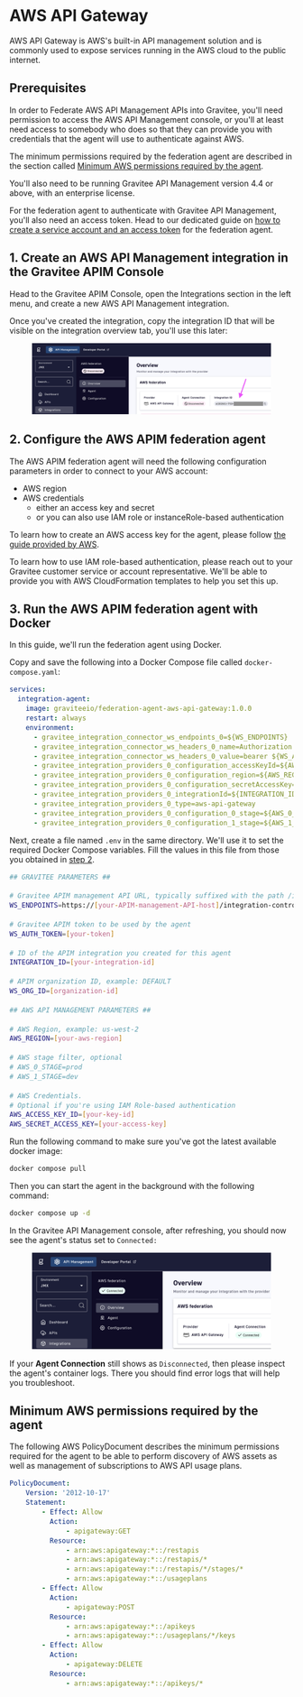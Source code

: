 # AWS API Gateway

AWS API Gateway is AWS's built-in API management solution and is commonly used to expose services running in the AWS cloud to the public internet.

## Prerequisites

In order to Federate AWS API Management APIs into Gravitee, you'll need permission to access the AWS API Management console, or you'll at least need access to somebody who does so that they can provide you with credentials that the agent will use to authenticate against AWS.

The minimum permissions required by the federation agent are described in the section called [Minimum AWS permissions required by the agent](aws-api-gateway.md#minimum-aws-permissions-required-by-the-agent).

You'll also need to be running Gravitee API Management version 4.4 or above, with an enterprise license.&#x20;

For the federation agent to authenticate with Gravitee API Management, you'll also need an access token. Head to our dedicated guide on [how to create a service account and an access token](../federation-agent-service-account.md) for the federation agent.

## 1. Create an AWS API Management integration in the Gravitee APIM Console

Head to the Gravitee APIM Console, open the Integrations section in the left menu, and create a new AWS API Management integration.&#x20;

Once you've created the integration, copy the integration ID that will be visible on the integration overview tab, you'll use this later:

<figure><img src="../../.gitbook/assets/image (2) (1).png" alt=""><figcaption></figcaption></figure>

## 2. Configure the AWS APIM federation agent

The AWS APIM federation agent will need the following configuration parameters in order to connect to your AWS account:

* AWS region
* AWS credentials
  * either an access key and secret
  * or you can also use IAM role or instanceRole-based authentication

To learn how to create an AWS access key for the agent, please follow [the guide provided by AWS](https://docs.aws.amazon.com/IAM/latest/UserGuide/id_credentials_access-keys.html).

To learn how to use IAM role-based authentication, please reach out to your Gravitee customer service or account representative. We'll be able to provide you with AWS CloudFormation templates to help you set this up.

## 3. Run the AWS APIM federation agent with Docker

In this guide, we'll run the federation agent using Docker.

Copy and save the following into a Docker Compose file called `docker-compose.yaml`:

```yaml
services:
  integration-agent:
    image: graviteeio/federation-agent-aws-api-gateway:1.0.0
    restart: always
    environment:
      - gravitee_integration_connector_ws_endpoints_0=${WS_ENDPOINTS}
      - gravitee_integration_connector_ws_headers_0_name=Authorization
      - gravitee_integration_connector_ws_headers_0_value=bearer ${WS_AUTH_TOKEN}
      - gravitee_integration_providers_0_configuration_accessKeyId=${AWS_ACCESS_KEY_ID}
      - gravitee_integration_providers_0_configuration_region=${AWS_REGION}
      - gravitee_integration_providers_0_configuration_secretAccessKey=${AWS_SECRET_ACCESS_KEY}
      - gravitee_integration_providers_0_integrationId=${INTEGRATION_ID}
      - gravitee_integration_providers_0_type=aws-api-gateway
      - gravitee_integration_providers_0_configuration_0_stage=${AWS_0_STAGE:-}
      - gravitee_integration_providers_0_configuration_1_stage=${AWS_1_STAGE:-}
```

Next, create a file named `.env` in the same directory. We'll use it to set the required Docker Compose variables. Fill the values in this file from those you obtained in [step 2](aws-api-gateway.md#id-2.-configure-the-azure-federation-agent).

```bash
## GRAVITEE PARAMETERS ##

# Gravitee APIM management API URL, typically suffixed with the path /integration-controller
WS_ENDPOINTS=https://[your-APIM-management-API-host]/integration-controller

# Gravitee APIM token to be used by the agent
WS_AUTH_TOKEN=[your-token]

# ID of the APIM integration you created for this agent
INTEGRATION_ID=[your-integration-id]

# APIM organization ID, example: DEFAULT
WS_ORG_ID=[organization-id]

## AWS API MANAGEMENT PARAMETERS ##

# AWS Region, example: us-west-2
AWS_REGION=[your-aws-region]

# AWS stage filter, optional
# AWS_0_STAGE=prod
# AWS_1_STAGE=dev

# AWS Credentials. 
# Optional if you're using IAM Role-based authentication
AWS_ACCESS_KEY_ID=[your-key-id]
AWS_SECRET_ACCESS_KEY=[your-access-key]

```

Run the following command to make sure you've got the latest available docker image:

```bash
docker compose pull
```

Then you can start the agent in the background with the following command:

```bash
docker compose up -d
```

In the Gravitee API Management console, after refreshing, you should now see the agent's status set to `Connected:`

<figure><img src="../../.gitbook/assets/image (3) (1).png" alt=""><figcaption></figcaption></figure>

If your **Agent Connection** still shows as `Disconnected`, then please inspect the agent's container logs. There you should find error logs that will help you troubleshoot.

## Minimum AWS permissions required by the agent

The following AWS PolicyDocument describes the minimum permissions required for the agent to be able to perform discovery of AWS assets as well as management of subscriptions to AWS API usage plans.

```yaml
PolicyDocument:
    Version: '2012-10-17'
    Statement:
        - Effect: Allow
          Action:
              - apigateway:GET
          Resource:
              - arn:aws:apigateway:*::/restapis
              - arn:aws:apigateway:*::/restapis/*
              - arn:aws:apigateway:*::/restapis/*/stages/*
              - arn:aws:apigateway:*::/usageplans
        - Effect: Allow
          Action:
              - apigateway:POST
          Resource:
              - arn:aws:apigateway:*::/apikeys
              - arn:aws:apigateway:*::/usageplans/*/keys
        - Effect: Allow
          Action:
              - apigateway:DELETE
          Resource:
              - arn:aws:apigateway:*::/apikeys/*
```
